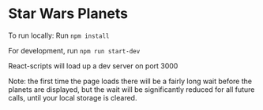 # Star Wars Planets



To run locally:
Run `npm install`

For development, run `npm run start-dev`

React-scripts will load up a dev server on port 3000

Note: the first time the page loads there will be a fairly long wait before the planets are displayed, but the wait will be significantly reduced for all future calls, until your local storage is cleared. 

